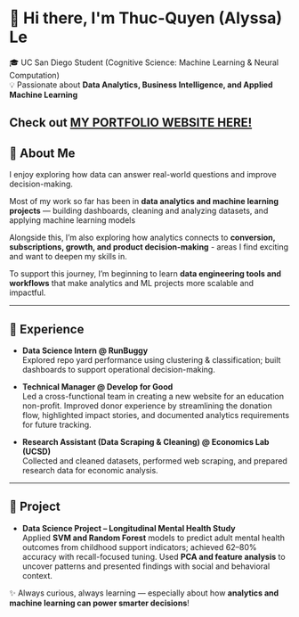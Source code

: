 # 👋 Hi there, I'm Thuc-Quyen (Alyssa) Le

🎓 UC San Diego Student (Cognitive Science: Machine Learning & Neural Computation)  
💡 Passionate about **Data Analytics, Business Intelligence, and Applied Machine Learning**  

Check out [MY PORTFOLIO WEBSITE HERE!](https://www.datascienceportfol.io/alyssaqle918)
---

## 🧠 About Me
I enjoy exploring how data can answer real-world questions and improve decision-making.  

Most of my work so far has been in **data analytics and machine learning projects** — building dashboards, cleaning and analyzing datasets, and applying machine learning models

Alongside this, I’m also exploring how analytics connects to **conversion, subscriptions, growth, and product decision-making** - areas I find exciting and want to deepen my skills in.  

To support this journey, I’m beginning to learn **data engineering tools and workflows** that make analytics and ML projects more scalable and impactful.  

---

## 💼 Experience

- **Data Science Intern @ RunBuggy**  
  Explored repo yard performance using clustering & classification; built dashboards to support operational decision-making.  

- **Technical Manager @ Develop for Good**  
  Led a cross-functional team in creating a new website for an education non-profit. Improved donor experience by streamlining the donation flow, highlighted impact stories, and documented analytics requirements for future tracking.

- **Research Assistant (Data Scraping & Cleaning) @ Economics Lab (UCSD)**  
  Collected and cleaned datasets, performed web scraping, and prepared research data for economic analysis.  

---
## 💼 Project
- **Data Science Project – Longitudinal Mental Health Study**  
  Applied **SVM and Random Forest** models to predict adult mental health outcomes from childhood support indicators; achieved 62–80% accuracy with recall-focused tuning. Used **PCA and feature analysis** to uncover patterns and presented findings with social and behavioral context.

✨ Always curious, always learning — especially about how **analytics and machine learning can power smarter decisions**!
